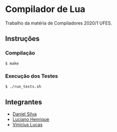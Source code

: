 # Compilador de Lua
Trabalho da matéria de Compiladores 2020/1 UFES.

## Instruções
### Compilação
```bash
$ make
```

### Execução dos Testes
```bash
$ ./run_tests.sh
```

## Integrantes
- [Daniel Silva](https://github.com/DanfsAC)
- [Luciano Henrique](https://github.com/luchenps)
- [Vinícius Lucas](https://github.com/VLRTroll)
